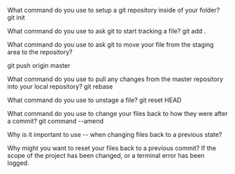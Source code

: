 
What command do you use to setup a git repository inside of your folder?
git init

What command do you use to ask git to start tracking a file?
git add . 

What command do you use to ask git to move your file from the staging area to the repository?

git push origin master

What command do you use to pull any changes from the master repository into your local repository? git rebase

What command do you use to unstage a file? 
git reset HEAD 

What command do you use to change your files back to how they were after a commit? git command --amend

Why is it important to use -- when changing files back to a previous state?

Why might you want to reset your files back to a previous commit? 
If the scope of the project has been changed, or a terminal error has been logged. 
